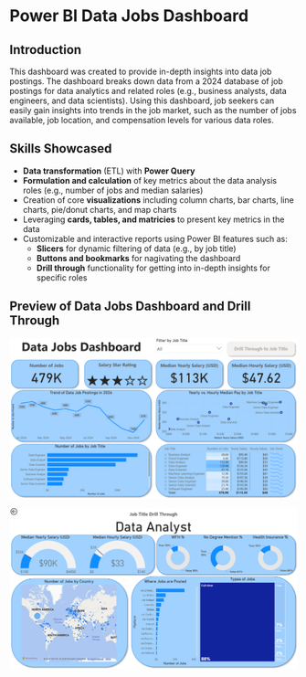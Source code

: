# Power BI Data Jobs Dashboard

## Introduction

This dashboard was created to provide in-depth insights into data job postings. The dashboard breaks down data from a 2024 database of job postings for data analytics and related roles (e.g., business analysts, data engineers, and data scientists). Using this dashboard, job seekers can easily gain insights into trends in the job market, such as the number of jobs available, job location, and compensation levels for various data roles.

## Skills Showcased

- **Data transformation** (ETL) with **Power Query**
- **Formulation and calculation** of key metrics about the data analysis roles (e.g., number of jobs and median salaries)
- Creation of core **visualizations** including column charts, bar charts, line charts, pie/donut charts, and map charts
- Leveraging **cards, tables, and matricies** to present key metrics in the data
-   Customizable and interactive reports using Power BI features such as:
    - **Slicers** for dynamic filtering of data (e.g., by job title)
    - **Buttons and bookmarks** for nagivating the dashboard
    - **Drill through** functionality for getting into in-depth insights for specific roles

## Preview of Data Jobs Dashboard and Drill Through

![Data Jobs Dashboard](../images/Project1_Page1.PNG)

![Data Jobs Drill Through](../images/Project1_Page2.PNG)
